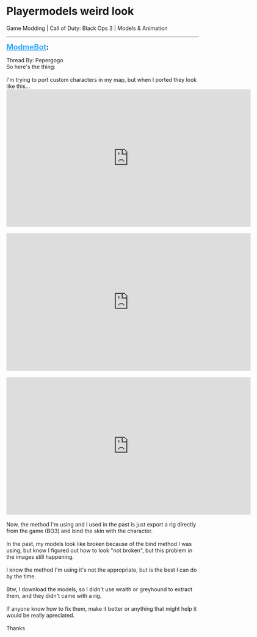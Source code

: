 # Playermodels weird look
Game Modding | Call of Duty: Black Ops 3 | Models & Animation

---
<strong style="font-size: 1.4em;"><span style="text-decoration: underline;text-decoration-color: #34a7f9;"><span style="color:#34a7f9;">ModmeBot</span></span>:</strong>

<p>Thread By: Pepergogo<br />So here&#39;s the thing:<br /> <br />I&#39;m trying to port custom characters in my map, but when I ported they look like this...<br /><iframe type="text/html" width="640" height="360" src="https://www.youtube.com/embed/mESlppn" frameborder="0"></iframe><br /> <br /><iframe type="text/html" width="640" height="360" src="https://www.youtube.com/embed/27VyxMx" frameborder="0"></iframe><br /> <br /><iframe type="text/html" width="640" height="360" src="https://www.youtube.com/embed/gQE1bXH" frameborder="0"></iframe><br /> <br />Now, the method I&#39;m using and I used in the past is just export a rig directly from the game (BO3) and bind the skin with the character.<br /> <br />In the past, my models look like broken because of the bind method I was using; but know I figured out how to look &quot;not broken&quot;, but this problem in the images still happening.<br /> <br />I know the method I&#39;m using it&#39;s not the appropriate, but is the best I can do by the time.<br /> <br />Btw, I download the models, so I didn&#39;t use wraith or greyhound to extract them, and they didn&#39;t came with a rig.<br /> <br />If anyone know how to fix them, make it better or anything that might help it would be really apreciated.<br /> <br />Thanks</p>
